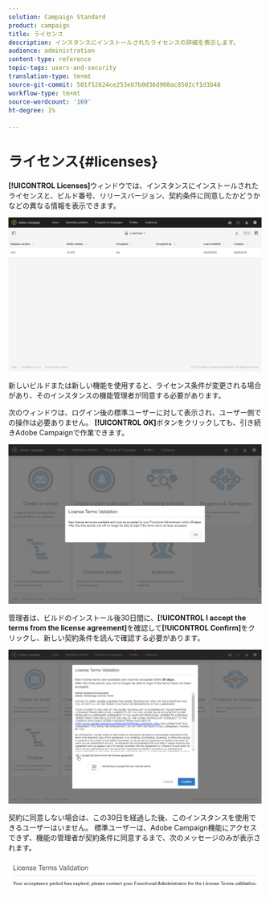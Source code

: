 ```yaml
---
solution: Campaign Standard
product: campaign
title: ライセンス
description: インスタンスにインストールされたライセンスの詳細を表示します。
audience: administration
content-type: reference
topic-tags: users-and-security
translation-type: tm+mt
source-git-commit: 501f52624ce253eb7b0d36d908ac8502cf1d3b48
workflow-type: tm+mt
source-wordcount: '169'
ht-degree: 1%

---
```



# ライセンス{#licenses}

**[!UICONTROL Licenses]**&#x200B;ウィンドウでは、インスタンスにインストールされたライセンスと、ビルド番号、リリースバージョン、契約条件に同意したかどうかなどの異なる情報を表示できます。

![](assets/license_1.png)

新しいビルドまたは新しい機能を使用すると、ライセンス条件が変更される場合があり、そのインスタンスの機能管理者が同意する必要があります。

次のウィンドウは、ログイン後の標準ユーザーに対して表示され、ユーザー側での操作は必要ありません。 **[!UICONTROL OK]**&#x200B;ボタンをクリックしても、引き続きAdobe Campaignで作業できます。

![](assets/license_2.png)

管理者は、ビルドのインストール後30日間に、**[!UICONTROL I accept the terms from the license agreement]**&#x200B;を確認して&#x200B;**[!UICONTROL Confirm]**&#x200B;をクリックし、新しい契約条件を読んで確認する必要があります。

![](assets/license_3.png)

契約に同意しない場合は、この30日を経過した後、このインスタンスを使用できるユーザーはいません。 標準ユーザーは、Adobe Campaign機能にアクセスできず、機能の管理者が契約条件に同意するまで、次のメッセージのみが表示されます。

![](assets/license_4.png)

